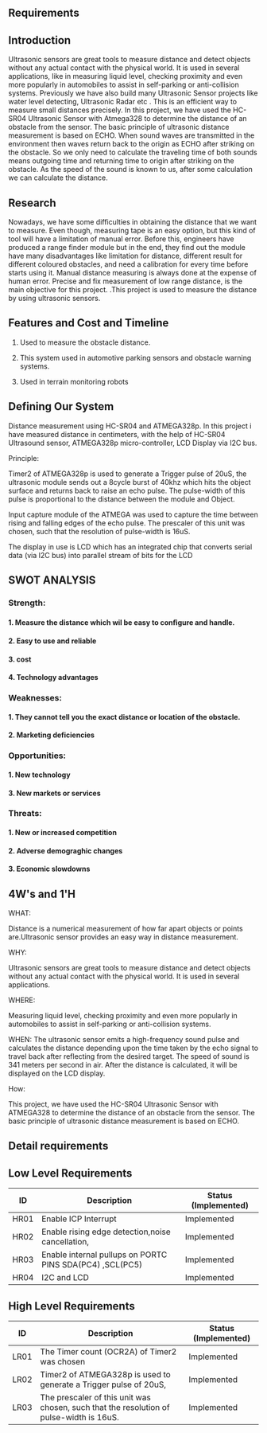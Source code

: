 ## Requirements

## Introduction

Ultrasonic sensors are great tools to measure distance and detect objects without any actual contact with the physical world. It is used in several applications, like in measuring liquid level, checking proximity and even more popularly in automobiles to assist in self-parking or anti-collision systems. Previously we have also build many Ultrasonic Sensor projects like water level detecting, Ultrasonic Radar etc . This is an efficient way to measure small distances precisely. In this project, we have used the HC-SR04 Ultrasonic Sensor with Atmega328 to determine the distance of an obstacle from the sensor. The basic principle of ultrasonic distance measurement is based on ECHO. When sound waves are transmitted in the environment then waves return back to the origin as ECHO after striking on the obstacle. So we only need to calculate the traveling time of both sounds means outgoing time and returning time to origin after striking on the obstacle. As the speed of the sound is known to us, after some calculation we can calculate the distance.

## Research

Nowadays, we have some difficulties in obtaining the distance that we want to measure. Even though, measuring tape is an easy option, but this kind of tool will have a limitation of manual error. Before this, engineers have produced a range finder module but in the end, they find out the module have many disadvantages like limitation for distance, different result for different coloured obstacles, and need a calibration for every time before starts using it. Manual distance measuring is always done at the expense of human error. Precise and fix measurement of low range distance, is the main objective for this project. .This project is used to measure the distance by using ultrasonic sensors.

## Features and Cost and Timeline

1. Used to measure the obstacle distance.

2. This system used in automotive parking sensors and obstacle warning systems.

3. Used in terrain monitoring robots
         
## Defining Our System

Distance measurement using HC-SR04 and ATMEGA328p. In this project i have measured distance in centimeters, with the help of HC-SR04 Ultrasound sensor, ATMEGA328p micro-controller, LCD Display via I2C bus.

Principle:

Timer2 of ATMEGA328p is used to generate a Trigger pulse of 20uS, the ultrasonic module sends out a 8cycle burst of 40khz which hits the object surface and returns back to raise an echo pulse. The pulse-width of this pulse is proportional to the distance between the module and Object.

Input capture module of the ATMEGA was used to capture the time between rising and falling edges of the echo pulse. The prescaler of this unit was chosen, such that the resolution of pulse-width is 16uS.

The display in use is LCD which has an integrated chip that converts serial data (via I2C bus) into parallel stream of bits for the LCD

## SWOT ANALYSIS

###  Strength:

#### 1. Measure the distance which wil be easy to conﬁgure and handle.

#### 2. Easy to use and reliable

#### 3. cost

#### 4. Technology advantages

###  Weaknesses:

#### 1. They cannot tell you the exact distance or location of the obstacle.

#### 2. Marketing deficiencies

### Opportunities:

#### 1. New technology

#### 3. New markets or services

### Threats:

####  1. New or increased competition

#### 2. Adverse demograghic changes

#### 3. Economic slowdowns

## 4W's and 1'H

WHAT:

Distance is a numerical measurement of how far apart objects or points are.Ultrasonic sensor provides an easy way in distance measurement.

WHY:

Ultrasonic sensors are great tools to measure distance and detect objects without any actual contact with the physical world. It is used in several applications.

WHERE:

Measuring liquid level, checking proximity and even more popularly in automobiles to assist in self-parking or anti-collision systems.

WHEN:
The ultrasonic sensor emits a high-frequency sound pulse and calculates the distance depending upon the time taken by the echo signal to travel back after reflecting from the desired target. The speed of sound is 341 meters per second in air. After the distance is calculated, it will be displayed on the LCD display.
 
How:

This project, we have used the HC-SR04 Ultrasonic Sensor with ATMEGA328 to determine the distance of an obstacle from the sensor. The basic principle of ultrasonic distance measurement is based on ECHO.



## Detail requirements


## Low Level Requirements
| ID | Description | Status (Implemented) |
| --- | --- | --- |
| HR01 |Enable ICP Interrupt | Implemented |
| HR02 |Enable rising edge detection,noise cancellation,| Implemented |
| HR03 |Enable internal pullups on PORTC PINS  SDA(PC4) ,SCL(PC5) | Implemented |
| HR04 | I2C and LCD | Implemented |



## High Level Requirements
| ID | Description | Status (Implemented) |
| --- | --- | --- |
| LR01 |The Timer count (OCR2A) of Timer2 was chosen | Implemented |
| LR02 |Timer2 of ATMEGA328p is used to generate a Trigger pulse of 20uS,  | Implemented |
| LR03 |The prescaler of this unit was chosen, such that the resolution of pulse-width is 16uS. | Implemented |



















         
         
         
